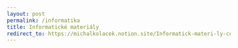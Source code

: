 ```yaml
---
layout: post
permalink: /informatika
title: Informatické materiály
redirect_to: https://michalkolacek.notion.site/Informatick-materi-ly-cefabbebaa0549f284b0a77026c7475f
---
```

